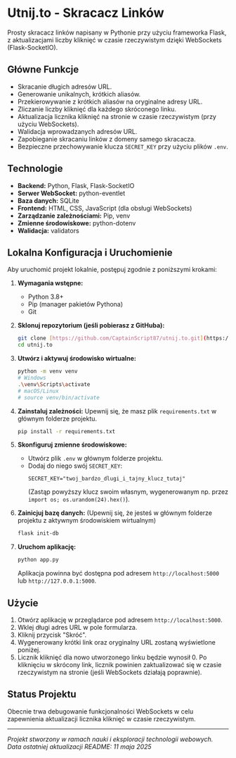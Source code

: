 # Utnij.to - Skracacz Linków

Prosty skracacz linków napisany w Pythonie przy użyciu frameworka Flask, z aktualizacjami liczby kliknięć w czasie rzeczywistym dzięki WebSockets (Flask-SocketIO).

## Główne Funkcje

* Skracanie długich adresów URL.
* Generowanie unikalnych, krótkich aliasów.
* Przekierowywanie z krótkich aliasów na oryginalne adresy URL.
* Zliczanie liczby kliknięć dla każdego skróconego linku.
* Aktualizacja licznika kliknięć na stronie w czasie rzeczywistym (przy użyciu WebSockets).
* Walidacja wprowadzanych adresów URL.
* Zapobieganie skracaniu linków z domeny samego skracacza.
* Bezpieczne przechowywanie klucza `SECRET_KEY` przy użyciu plików `.env`.

## Technologie

* **Backend:** Python, Flask, Flask-SocketIO
* **Serwer WebSocket:** python-eventlet
* **Baza danych:** SQLite
* **Frontend:** HTML, CSS, JavaScript (dla obsługi WebSockets)
* **Zarządzanie zależnościami:** Pip, venv
* **Zmienne środowiskowe:** python-dotenv
* **Walidacja:** validators

## Lokalna Konfiguracja i Uruchomienie

Aby uruchomić projekt lokalnie, postępuj zgodnie z poniższymi krokami:

1.  **Wymagania wstępne:**
    * Python 3.8+
    * Pip (manager pakietów Pythona)
    * Git

2.  **Sklonuj repozytorium (jeśli pobierasz z GitHuba):**
    ```bash
    git clone [https://github.com/CaptainScript87/utnij.to.git](https://github.com/CaptainScript87/utnij.to.git)
    cd utnij.to
    ```

3.  **Utwórz i aktywuj środowisko wirtualne:**
    ```bash
    python -m venv venv
    # Windows
    .\venv\Scripts\activate
    # macOS/Linux
    # source venv/bin/activate
    ```

4.  **Zainstaluj zależności:**
    Upewnij się, że masz plik `requirements.txt` w głównym folderze projektu.
    ```bash
    pip install -r requirements.txt
    ```

5.  **Skonfiguruj zmienne środowiskowe:**
    * Utwórz plik `.env` w głównym folderze projektu.
    * Dodaj do niego swój `SECRET_KEY`:
        ```env
        SECRET_KEY="twoj_bardzo_dlugi_i_tajny_klucz_tutaj"
        ```
        (Zastąp powyższy klucz swoim własnym, wygenerowanym np. przez `import os; os.urandom(24).hex()`).

6.  **Zainicjuj bazę danych:**
    (Upewnij się, że jesteś w głównym folderze projektu z aktywnym środowiskiem wirtualnym)
    ```bash
    flask init-db
    ```

7.  **Uruchom aplikację:**
    ```bash
    python app.py
    ```
    Aplikacja powinna być dostępna pod adresem `http://localhost:5000` lub `http://127.0.0.1:5000`.

## Użycie

1.  Otwórz aplikację w przeglądarce pod adresem `http://localhost:5000`.
2.  Wklej długi adres URL w pole formularza.
3.  Kliknij przycisk "Skróć".
4.  Wygenerowany krótki link oraz oryginalny URL zostaną wyświetlone poniżej.
5.  Licznik kliknięć dla nowo utworzonego linku będzie wynosił 0. Po kliknięciu w skrócony link, licznik powinien zaktualizować się w czasie rzeczywistym na stronie (jeśli WebSockets działają poprawnie).

## Status Projektu

Obecnie trwa debugowanie funkcjonalności WebSockets w celu zapewnienia aktualizacji licznika kliknięć w czasie rzeczywistym.

---

*Projekt stworzony w ramach nauki i eksploracji technologii webowych.*
*Data ostatniej aktualizacji README: 11 maja 2025*